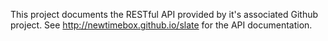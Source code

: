 This project documents the RESTful API provided by it's associated Github project.
See http://newtimebox.github.io/slate for the API documentation.
